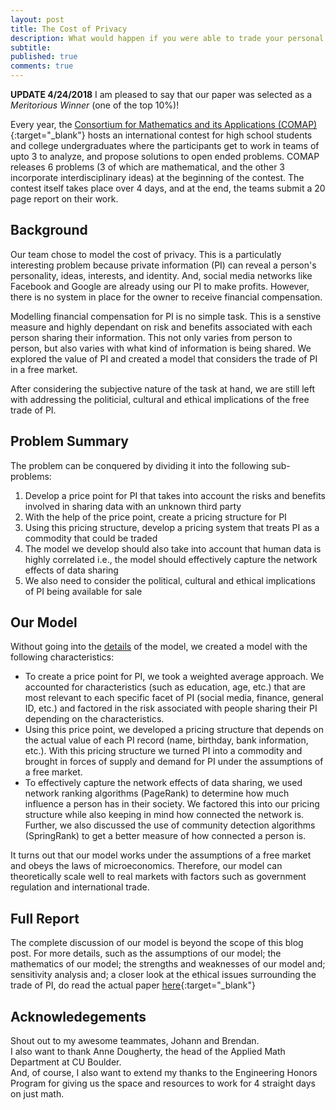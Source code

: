 ```yaml
---
layout: post
title: The Cost of Privacy
description: What would happen if you were able to trade your personal information legally? This paper discusses the mathematics of such a world along with the ethical and philosophical issues that tag along.
subtitle:
published: true
comments: true
---
```



**UPDATE 4/24/2018** I am pleased to say that our paper was selected as a *Meritorious Winner* (one of the top 10%)!

Every year, the [Consortium for Mathematics and its Applications (COMAP)](http://www.comap.com/undergraduate/contests/){:target="_blank"} hosts an international contest for high school students and college undergraduates where the participants get to work in teams of upto 3 to analyze, and propose solutions to open ended problems. COMAP releases 6 problems (3 of which are mathematical, and the other 3 incorporate interdisciplinary ideas) at the beginning of the contest. The contest itself takes place over 4 days, and at the end, the teams submit a 20 page report on their work.
<!--excerpt_ends-->

## Background

Our team chose to model the cost of privacy. This is a particulatly interesting problem because private information (PI) can reveal a person's personality, ideas, interests, and identity. And, social media networks like Facebook and Google are already using our PI to make profits. However, there is no system in place for the owner to receive financial compensation.

Modelling financial compensation for PI is no simple task. This is a senstive measure and highly dependant on risk and benefits associated with each person sharing their information. This not only varies from person to person, but also varies with what kind of information is being shared. We explored the value of PI and created a model that considers the trade of PI in a free market.

After considering the subjective nature of the task at hand, we are still left with addressing the politicial, cultural and ethical implications of the free trade of PI.

## Problem Summary

The problem can be conquered by dividing it into the following sub-problems:
1. Develop a price point for PI that takes into account the risks and benefits involved in sharing data with an unknown third party
2. With the help of the price point, create a pricing structure for PI
3. Using this pricing structure, develop a pricing system that treats PI as a commodity that could be traded
4. The model we develop should also take into account that human data is highly correlated i.e., the model should effectively capture the network effects of data sharing
5. We also need to consider the political, cultural and ethical implications of PI being available for sale

## Our Model

Without going into the [details](#full-report) of the model, we created a model with the following characteristics:
- To create a price point for PI, we took a weighted average approach. We accounted for characteristics (such as education, age, etc.) that are most relevant to each specific facet of PI (social media, finance, general ID, etc.) and factored in the risk associated with people sharing their PI depending on the characteristics.
- Using this price point, we developed a pricing structure that depends on the actual value of each PI record (name, birthday, bank information, etc.). With this pricing structure we turned PI into a commodity and brought in forces of supply and demand for PI under the assumptions of a free market.
- To effectively capture the network effects of data sharing, we used network ranking algorithms (PageRank) to determine how much influence a person has in their society. We factored this into our pricing structure while also keeping in mind how connected the network is. Further, we also discussed the use of community detection algorithms (SpringRank) to get a better measure of how connected a person is.

It turns out that our model works under the assumptions of a free market and obeys the laws of microeconomics. Therefore, our model can theoretically scale well to real markets with factors such as government regulation and international trade.

## Full Report

The complete discussion of our model is beyond the scope of this blog post. For more details, such as the assumptions of our model; the mathematics of our model; the strengths and weaknesses of our model and; sensitivity analysis and; a closer look at the ethical issues surrounding the trade of PI, do read the actual paper [here](/assets/pdf/cost-of-privacy.pdf){:target="_blank"}

## Acknowledegements

Shout out to my awesome teammates, Johann and Brendan. <br/>
I also want to thank Anne Dougherty, the head of the Applied Math Department at CU Boulder. <br/>
And, of course, I also want to extend my thanks to the Engineering Honors Program for giving us the space and resources to work for 4 straight days on just math.